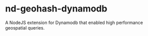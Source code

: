 # nd-geohash-dynamodb
A NodeJS extension for Dynamodb that enabled high performance geospatial queries.
